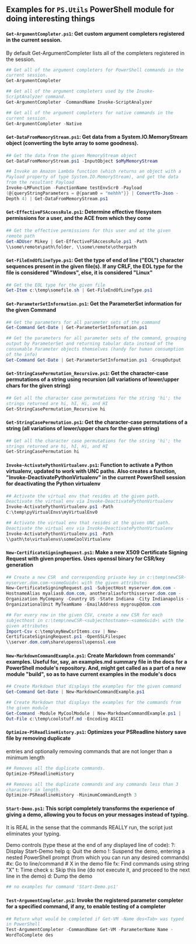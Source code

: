 ## Examples for `PS.Utils` PowerShell module for doing interesting things
<style>
.force-word-wrap pre code {
	white-space: break-spaces;
	word-wrap: break-word;
}
</style>
<div class="force-word-wrap">

#### `Get-ArgumentCompleter.ps1`: Get custom argument completers registered in the current session.

By default Get-ArgumentCompleter lists all of the completers registered in the session.
```PowerShell
## Get all of the argument completers for PowerShell commands in the current session.
Get-ArgumentCompleter

## Get all of the argument completers used by the Invoke-ScriptAnalyzer command.
Get-ArgumentCompleter -CommandName Invoke-ScriptAnalyzer

## Get all of the argument completers for native commands in the current session.
Get-ArgumentCompleter -Native
```

#### `Get-DataFromMemoryStream.ps1`: Get data from a System.IO.MemoryStream object (converting the byte array to some goodness).
```PowerShell
## Get the data from the given MemoryStream object
Get-DataFromMemoryStream.ps1 -InputObject $oMyMemoryStream

## Invoke an Amazon Lambda function (which returns an object with a Payload property of type System.IO.MemoryStream), and get the data from the resultant Payload
Invoke-LMFunction -FunctionName testEnvScr0 -Payload (@{queryStringParameters = @{param0 = "mehhh"}} | ConvertTo-Json -Depth 4) | Get-DataFromMemoryStream.ps1
```

#### `Get-EffectiveFSAccessRule.ps1`: Determine effective filesystem permissions for a user, and the ACE from which they come
```PowerShell
## Get the effective permissions for this user and at the given remote path
Get-ADUser Mikey | Get-EffectiveFSAccessRule.ps1 -Path \\some\remote\path\folder, \\some\remote\otherpath
```

#### `Get-FileEndOfLineType.ps1`: Get the type of end of line ("EOL") character sequences present in the given file(s). If any CRLF, the EOL type for the file is considered "Windows", else, it is considered "Linux"
```PowerShell
## Get the EOL type for the given file
Get-Item c:\temp\somefile.sh | Get-FileEndOfLineType.ps1
```

#### `Get-ParameterSetInformation.ps1`: Get the ParameterSet information for the given Command
```PowerShell
## Get the parameters for all parameter sets of the command
Get-Command Get-Date | Get-ParameterSetInformation.ps1

## Get the parameters for all parameter sets of the command, grouping output by ParameterSet and returning tabular data instead of the consumable Parameter objects themselves (handy for human consumption of the info)
Get-Command Get-Date | Get-ParameterSetInformation.ps1 -GroupOutput
```

#### `Get-StringCasePermutation_Recursive.ps1`: Get the character-case permutations of a string using recursion (all variations of lower/upper chars for the given string)
```PowerShell
## Get all the character case permutations for the string 'hi'; the strings returned are hi, hI, Hi, and HI
Get-StringCasePermutation_Recursive hi
```

#### `Get-StringCasePermutation.ps1`: Get the character-case permutations of a string (all variations of lower/upper chars for the given string)
```PowerShell
## Get all the character case permutations for the string 'hi'; the strings returned are hi, hI, Hi, and HI
Get-StringCasePermutation hi
```

#### `Invoke-ActivatePythonVirtualenv.ps1`: Function to activate a Python virtualenv, updated to work with UNC paths. Also creates a function, "Invoke-DeactivatePythonVirtualenv" in the current PowerShell session for deactivating the Python virtualenv
```PowerShell
## Activate the virtual env that resides at the given path. Deactivate the virtual env via Invoke-DeactivatePythonVirtualenv
Invoke-ActivatePythonVirtualenv.ps1 -Path C:\temp\pyVirtualEnvs\myVirtualEnv0

## Activate the virtual env that resides at the given UNC path. Deactivate the virtual env via Invoke-DeactivatePythonVirtualenv
Invoke-ActivatePythonVirtualenv.ps1 -Path \\path\to\virtualenvs\someCoolVirtualenv
```

#### `New-CertificateSigningRequest.ps1`: Make a new X509 Certificate Signing Request with given properties. Uses openssl binary for CSR/key generation
```PowerShell
## Create a new CSR  and corresponding private key in c:\temp\newCSR-myserver.dom.com-<someGuid>\ with the given attributes
New-CertificateSigningRequest.ps1 -SubjectHost myserver.dom.com -HostnameAlias myalias0.dom.com, anotheraliasforthisserver.dom.com -Organization MyCompany -Country US -State Indiana -City Indianapolis -OrganizationalUnit MyTeamName -EmailAddress mygroup@dom.com

## For every row in the given CSV, create a new CSR for each subjecthost in c:\temp\newCSR-<subjecthostname>-<someGuid>\ with the given attributes
Import-Csv c:\temp\myNewCsrItems.csv | New-CertificateSigningRequest.ps1 -OpenSSLFilespec \\server.dom.com\share\openssl\openssl.exe
```

#### `New-MarkdownCommandExample.ps1`: Create Markdown from commands' examples. Useful for, say, an examples.md summary file in the docs for a PowerShell module's repository. And, might get called as a part of a new module "build", so as to have current examples in the module's docs
```PowerShell
## Create Markdown that displays the examples for the given command
Get-Command Get-Date | New-MarkdownCommandExample.ps1

## Create Markdown that displays the examples for the commands from the given module
Get-Command -Module MyCoolModule | New-MarkdownCommandExample.ps1 | Out-File c:\temp\coolstuff.md -Encoding ASCII
```

#### `Optimize-PSReadlineHistory.ps1`: Optimizes your PSReadline history save file by removing duplicate
entries and optionally removing commands that are not longer than
a minimum length
```PowerShell
## Removes all the duplicate commands.
Optimize-PSReadlineHistory

## Removes all the duplicate commands and any commands less than 3 characters in length.
Optimize-PSReadlineHistory -MinimumCommandLength 3
```

#### `Start-Demo.ps1`: This script completely transforms the experience of giving a demo, allowing you to focus on your messages instead of typing.

It is REAL in the sense that the commands REALLY run, the script just eliminates your typing.

Demo controls (type these at the end of any displayed line of code):
?:  Display Start-Demo help
q:  Quit the demo
!:  Suspend the demo, entering a nested PowerShell prompt (from which you can run any desired commands)
#x:  Go to line/command # X in the demo file
fx:  Find commands using string "X"
t:  Time check
s:  Skip this line (do not execute it, and proceed to the next line in the demo)
d:  Dump the demo
```PowerShell
## no examples for command 'Start-Demo.ps1'
```

#### `Test-ArgumentCompleter.ps1`: Invoke the registered parameter completer for a specified command, if any, to enable testing of a completer
```PowerShell
## Return what would be completed if Get-VM -Name des<Tab> was typed in PowerShell
Test-ArgumentCompleter -CommandName Get-VM -ParameterName Name -WordToComplete des
```

</div>
